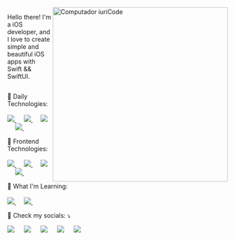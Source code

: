 <img src="https://raw.githubusercontent.com/MicaelliMedeiros/micaellimedeiros/master/image/computer-illustration.png" min-width="400px" max-width="400px" width="400px" align="right" alt="Computador iuriCode">

<p align="left"> 
 Hello there! I'm a iOS developer, and I love to create simple and beautiful iOS apps with Swift && SwiftUI.
</p>

##

<p align="left">
  🎃 Daily Technologies: <br/>
 <br/> 
 <a href="https://developer.apple.com/swift/">
    <img alt:"Swift" src="https://img.shields.io/badge/swift-F54A2A?style=for-the-badge&logo=swift&logoColor=white"/>
  </a>
 &emsp;
 <a href="https://firebase.google.com/">
    <img alt:"Firebase" src="https://img.shields.io/badge/firebase-%23039BE5.svg?style=for-the-badge&logo=firebase"/>
  </a>
 &emsp;
 <a href="https://www.heroku.com/">
    <img alt:"Heroku" src="https://img.shields.io/badge/heroku-%23430098.svg?style=for-the-badge&logo=heroku&logoColor=white"/>
  </a>
 &emsp;
 <a href="https://git-scm.com/">
    <img alt:"Git" src="https://img.shields.io/badge/git-%23F05033.svg?style=for-the-badge&logo=git&logoColor=white"/>
  </a>
 &emsp;
 
</p>

<p align="left">
 👻 Frontend Technologies: <br/>
 <br/>
 <a href="https://www.w3.org/html/">
    <img alt:"HTML5" src="https://img.shields.io/badge/html5-%23E34F26.svg?style=for-the-badge&logo=html5&logoColor=white"/>
  </a>
 &emsp;
 <a href="https://www.w3schools.com/css/default.asp">
    <img alt:"CSS3" src="https://img.shields.io/badge/css3-%231572B6.svg?style=for-the-badge&logo=css3&logoColor=white"/>
  </a>
 &emsp;
 <a href="https://developer.mozilla.org/en-US/docs/Web/JavaScript">
    <img alt:"JavaScript" src="https://img.shields.io/badge/javascript-%23323330.svg?style=for-the-badge&logo=javascript&logoColor=%23F7DF1E"/>
  </a>
 &emsp;
 <a href="https://sass-lang.com/">
    <img alt:"Sass" src="https://img.shields.io/badge/SASS-hotpink.svg?style=for-the-badge&logo=SASS&logoColor=white"/>
  </a>
 &emsp;
</p>

<p align="left">
  👾 What I'm Learning: <br/>
 <br/>
 <a href="https://aws.amazon.com/">
    <img alt:"AWS" src="https://img.shields.io/badge/AWS-%23FF9900.svg?style=for-the-badge&logo=amazon-aws&logoColor=white"/>
  </a>
 &emsp;
  <a href="https://www.python.org/">
    <img alt:"Python" src="https://img.shields.io/badge/python-3670A0?style=for-the-badge&logo=python&logoColor=ffdd54"/>
  </a>
 &emsp; 
 
</p>

</div>
</p>

<p align="left">
  🤖 Check my socials: ⤵️
</p>

<p align="left">
  <a target="_blank" href="https://www.instagram.com/m.maachado/" alt="Instagram">
  <img src="https://img.shields.io/badge/follow-%23E4405F.svg?style=for-the-badge&logo=Instagram&logoColor=white" /></a>
 &emsp;
 <a target="_blank" href="https://twitter.com/hayashilol1" alt="Twitter">
  <img src="https://img.shields.io/badge/follow-%231DA1F2.svg?style=for-the-badge&logo=Twitter&logoColor=white" /></a>
 &emsp;
 <a target="_blank" href="https://www.youtube.com/channel/UC714t7UCE061pxQF-qvT5dA" alt="YouTube">
  <img src="https://img.shields.io/badge/subscribe-%23FF0000.svg?style=for-the-badge&logo=YouTube&logoColor=white" /></a>
 &emsp;
  <a target="_blank" href="https://www.reddit.com/r/anticodingcodingclub/" alt="Reddit">
  <img src="https://img.shields.io/badge/Reddit-FF4500?style=for-the-badge&logo=reddit&logoColor=white" /></a>
 &emsp;
 <a target="_blank" href="https://www.buymeacoffee.com/anticodingclub" alt="Buy Me A Pizza">
  <img src="https://img.shields.io/badge/Buy%20Me%20a%20Coffee-ffdd00?style=for-the-badge&logo=buy-me-a-coffee&logoColor=black" /></a>
&emsp;
</p>  
